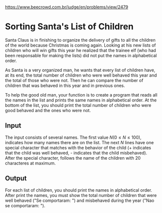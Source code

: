 https://www.beecrowd.com.br/judge/en/problems/view/2479

# Sorting Santa's List of Children

Santa Claus is in finishing to organize the delivery of gifts to all the
children of the world because Christmas is coming again. Looking at his new
lists of children who will win gifts this year he realized that the trainee
elf (who had been responsable for making the lists) did not put the names in
alphabetical order.

As Santa is a very organized man, he wants that every list of children have,
at its end, the total number of children who were well behaved this year and
the total of those who were not. Then he can compare the number of children
that was behaved in this year and in previous ones.

To help the good old man, your function is to create a program that reads all
the names in the list and prints the same names in alphabetical order. At the
bottom of the list, you should print the total number of children who were
good behaved and the ones who were not.

## Input

The input consists of several names. The first value $N (0 \leq N \leq 100)$,
indicates how many names there are on the list. The next $N$ lines have one
special character that matches with the behavior of the child (+ indicates
that the child was well behaved, - indicates that the child misbehaved). After
the special character, follows the name of the children with 20 characteres at
maximum.

## Output

For each list of children, you should print the names in alphabetical order.
After print the names, you must show the total number of children that were
well behaved ("Se comportaram: ") and misbehaved during the year ("Nao se
comportaram: ").
